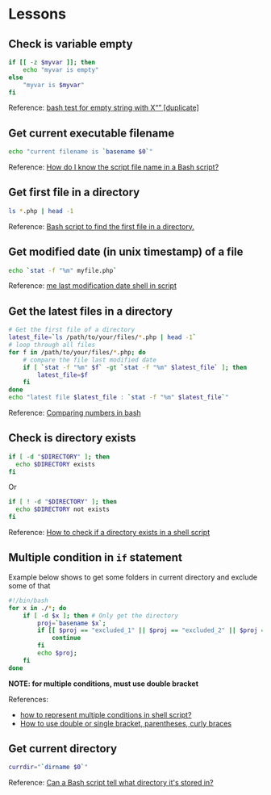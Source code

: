 # Lessons

## Check is variable empty
```sh
if [[ -z $myvar ]]; then
    echo "myvar is empty"
else
    "myvar is $myvar"
fi
```

Reference: [bash test for empty string with X“” [duplicate]](http://stackoverflow.com/questions/6852612/bash-test-for-empty-string-with-x/6853353#6853353)

## Get current executable filename
```sh
echo "current filename is `basename $0`"
```

Reference: [How do I know the script file name in a Bash script?](http://stackoverflow.com/questions/192319/how-do-i-know-the-script-file-name-in-a-bash-script/192337#192337)

## Get first file in a directory
```sh
ls *.php | head -1
```

Reference: [Bash script to find the first file in a directory.](http://ubuntuforums.org/showthread.php?t=1506946&p=9443985#post9443985)

## Get modified date (in unix timestamp) of a file
```sh
echo `stat -f "%m" myfile.php`
```

Reference: [me last modification date shell in script](http://stackoverflow.com/questions/11212663/filename-last-modification-date-shell-in-script/11216144#11216144)

## Get the latest files in a directory
```sh
# Get the first file of a directory
latest_file=`ls /path/to/your/files/*.php | head -1`
# loop through all files
for f in /path/to/your/files/*.php; do
    # compare the file last modified date
    if [ `stat -f "%m" $f` -gt `stat -f "%m" $latest_file` ]; then
        latest_file=$f
    fi
done
echo "latest file $latest_file : `stat -f "%m" $latest_file`"
```

Reference: [Comparing numbers in bash](http://stackoverflow.com/questions/18668556/comparing-numbers-in-bash/18668580#18668580)

## Check is directory exists
```sh
if [ -d "$DIRECTORY" ]; then
  echo $DIRECTORY exists
fi
```

Or

```sh
if [ ! -d "$DIRECTORY" ]; then
  echo $DIRECTORY not exists
fi
```

Reference: [How to check if a directory exists in a shell script](http://stackoverflow.com/questions/59838/how-to-check-if-a-directory-exists-in-a-shell-script/59839#59839)

## Multiple condition in `if` statement
Example below shows to get some folders in current directory and exclude some of that
```sh
#!/bin/bash
for x in ./*; do
    if [ -d $x ]; then # Only get the directory
        proj=`basename $x`;
        if [[ $proj == "excluded_1" || $proj == "excluded_2" || $proj == "excluded_3" ]]; then
            continue
        fi
        echo $proj;
    fi
done
```

**NOTE: for multiple conditions, must use double bracket**

References:

- [how to represent multiple conditions in shell script?](http://stackoverflow.com/questions/3826425/how-to-represent-multiple-conditions-in-shell-script/3826705#3826705)
- [How to use double or single bracket, parentheses, curly braces](http://stackoverflow.com/questions/2188199/how-to-use-double-or-single-bracket-parentheses-curly-braces/2188369#2188369)

## Get current directory
```sh
currdir="`dirname $0`"
```

Reference: [Can a Bash script tell what directory it's stored in?](http://stackoverflow.com/questions/59895/can-a-bash-script-tell-what-directory-its-stored-in/246128#246128)
